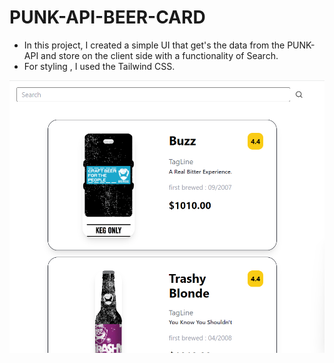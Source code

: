 # PUNK-API-BEER-CARD

- In this project, I created a simple UI that get's the data from the PUNK-API and store on the client side with a functionality of Search.
- For styling , I used the Tailwind CSS.

![UI-Part](./src/assets/UI-part.png)

